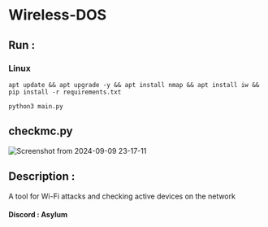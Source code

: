 # Wireless-DOS
## Run : 
### Linux
```
apt update && apt upgrade -y && apt install nmap && apt install iw && pip install -r requirements.txt
```
```
python3 main.py
```
## checkmc.py
![Screenshot from 2024-09-09 23-17-11](https://github.com/user-attachments/assets/f2a49068-7c2e-41b7-97f9-12bc7db73031)


## Description :
A tool for Wi-Fi attacks and checking active devices on the network

#### Discord : Asylum
